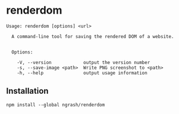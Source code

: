 # renderdom

```
Usage: renderdom [options] <url>

  A command-line tool for saving the rendered DOM of a website.


  Options:

    -V, --version            output the version number
    -s, --save-image <path>  Write PNG screenshot to <path>
    -h, --help               output usage information
```

## Installation

`npm install --global ngrash/renderdom`
